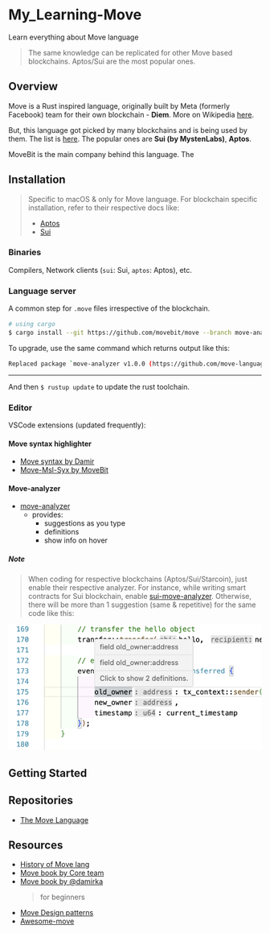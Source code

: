 # My_Learning-Move

Learn everything about Move language

> The same knowledge can be replicated for other Move based blockchains. Aptos/Sui are the most popular ones.

## Overview

Move is a Rust inspired language, originally built by Meta (formerly Facebook) team for their own blockchain - **Diem**. More on Wikipedia [here](<https://en.wikipedia.org/wiki/Diem_(digital_currency)>).

But, this language got picked by many blockchains and is being used by them. The list is [here](https://github.com/MystenLabs/awesome-move#move-powered-blockchains). The popular ones are **Sui (by MystenLabs)**, **Aptos**.

MoveBit is the main company behind this language. The

## Installation

> Specific to macOS & only for Move language. For blockchain specific installation, refer to their respective docs like:
>
> - [Aptos](./aptos/)
> - [Sui](./sui/)

### Binaries

Compilers, Network clients (`sui`: Sui, `aptos`: Aptos), etc.

<!-- TODO: -->

### Language server

A common step for `.move` files irrespective of the blockchain.

```sh
# using cargo
$ cargo install --git https://github.com/movebit/move --branch move-analyzer2-release move-analyzer
```

To upgrade, use the same command which returns output like this:

```sh
Replaced package `move-analyzer v1.0.0 (https://github.com/move-language/move#8f5303a3)` with `move-analyzer v1.1.0 (https://github.com/movebit/move?branch=move-analyzer2-release#1721d726)` (executable `move-analyzer`)
```

---

And then `$ rustup update` to update the rust toolchain.

### Editor

VSCode extensions (updated frequently):

#### Move syntax highlighter

- [Move syntax by Damir](https://marketplace.visualstudio.com/items?itemName=damirka.move-syntax)
- [Move-Msl-Syx by MoveBit](https://marketplace.visualstudio.com/items?itemName=MoveBit.move-msl-syx)

#### Move-analyzer

- [move-analyzer](https://marketplace.visualstudio.com/items?itemName=move.move-analyzer)
  - provides:
    - suggestions as you type
    - definitions
    - show info on hover

##### Note

> When coding for respective blockchains (Aptos/Sui/Starcoin), just enable their respective analyzer. For instance, while writing smart contracts for Sui blockchain, enable [sui-move-analyzer](https://marketplace.visualstudio.com/items?itemName=MoveBit.sui-move-analyzer). Otherwise, there will be more than 1 suggestion (same & repetitive) for the same code like this:

![](img/move-analyzer-1.png)

## Getting Started

<!-- TODO: -->

## Repositories

- [The Move Language](https://github.com/move-language/move)

## Resources

- [History of Move lang](<https://en.wikipedia.org/wiki/Diem_(digital_currency)>)
- [Move book by Core team](https://move-language.github.io/move/)
- [Move book by @damirka](https://move-book.com/)
  > for beginners
- [Move Design patterns](https://www.move-patterns.com/)
- [Awesome-move](https://github.com/MystenLabs/awesome-move)
